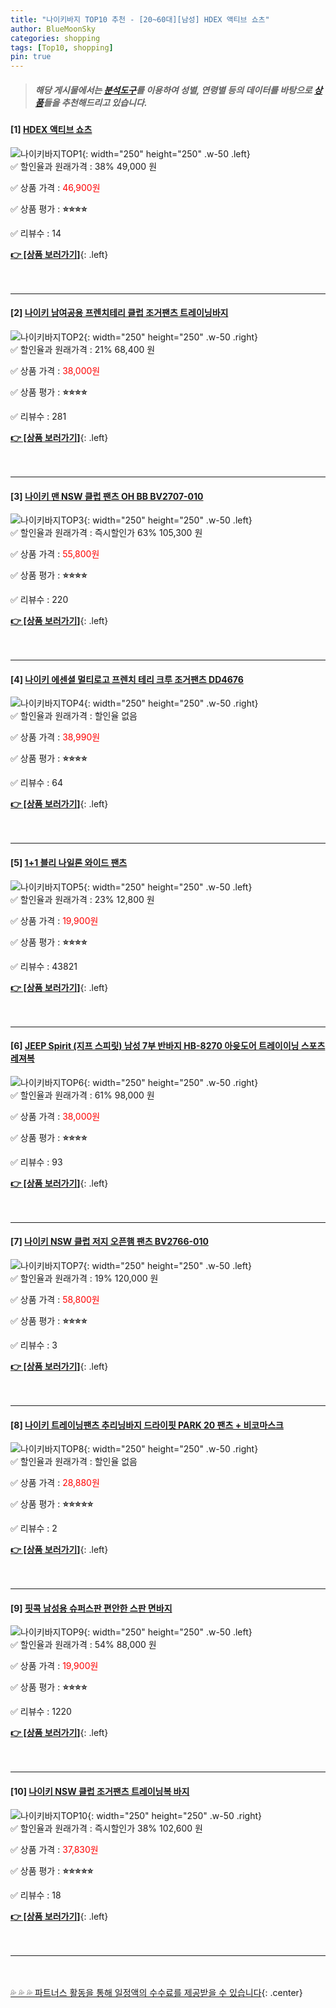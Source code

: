 ```yaml
---
title: "나이키바지 TOP10 추천 - [20~60대][남성] HDEX 액티브 쇼츠"
author: BlueMoonSky
categories: shopping
tags: [Top10, shopping]
pin: true
---
```


> ##### 해당 게시물에서는 [**분석도구**](https://itemscout.io/)를 이용하여 **성별**, **연령별** 등의 데이터를 바탕으로 [**상품**](https://link.coupang.com/a/baae76)들을 추천해드리고 있습니다.

#### [1] [HDEX 액티브 쇼츠](https://link.coupang.com/re/AFFSDP?lptag=AF5964186&subid=bluemoonsky6999&pageKey=6872587571&traceid=V0-153&itemId=16445950757&vendorItemId=83636608050)
![나이키바지TOP1](https://thumbnail7.coupangcdn.com/thumbnails/remote/230x230ex/image/vendor_inventory/781d/e74f92c9a254560744b36c5478818dfa3362acd2bcee2d374608298db1a2.jpg){: width="250" height="250" .w-50 .left}
<br>
✅ 할인율과 원래가격 : 38%  49,000   원

✅ 상품 가격 : <span style="color:red"> 46,900원 </span>

✅ 상품 평가 : **⭐⭐⭐⭐**

✅ 리뷰수 : 14

[**👉  [상품 보러가기]**](https://link.coupang.com/re/AFFSDP?lptag=AF5964186&subid=bluemoonsky6999&pageKey=6872587571&traceid=V0-153&itemId=16445950757&vendorItemId=83636608050){: .left}
<br>
<br>
<br>

***

#### [2] [나이키 남여공용 프렌치테리 클럽 조거팬츠 트레이닝바지](https://link.coupang.com/re/AFFSDP?lptag=AF5964186&subid=bluemoonsky6999&pageKey=7322332950&traceid=V0-153&itemId=18783040521&vendorItemId=86535308555)
![나이키바지TOP2](https://thumbnail8.coupangcdn.com/thumbnails/remote/230x230ex/image/vendor_inventory/a98a/bcae13a8d413be0efb9072a5d26789a2b0639b649b0e732edaa380711cf2.jpg){: width="250" height="250" .w-50 .right}
<br>
✅ 할인율과 원래가격 : 21%  68,400   원

✅ 상품 가격 : <span style="color:red"> 38,000원 </span>

✅ 상품 평가 : **⭐⭐⭐⭐**

✅ 리뷰수 : 281

[**👉  [상품 보러가기]**](https://link.coupang.com/re/AFFSDP?lptag=AF5964186&subid=bluemoonsky6999&pageKey=7322332950&traceid=V0-153&itemId=18783040521&vendorItemId=86535308555){: .left}
<br>
<br>
<br>

***

#### [3] [나이키 맨 NSW 클럽 팬츠 OH BB BV2707-010](https://link.coupang.com/re/AFFSDP?lptag=AF5964186&subid=bluemoonsky6999&pageKey=7597992279&traceid=V0-153&itemId=20092123047&vendorItemId=87187473751)
![나이키바지TOP3](https://thumbnail8.coupangcdn.com/thumbnails/remote/230x230ex/image/vendor_inventory/abed/a560a42694212d5db8145090e142b8bfb44684227e00c30ded6b1e063cf0.jpg){: width="250" height="250" .w-50 .left}
<br>
✅ 할인율과 원래가격 : 즉시할인가 63%  105,300   원

✅ 상품 가격 : <span style="color:red"> 55,800원 </span>

✅ 상품 평가 : **⭐⭐⭐⭐**

✅ 리뷰수 : 220

[**👉  [상품 보러가기]**](https://link.coupang.com/re/AFFSDP?lptag=AF5964186&subid=bluemoonsky6999&pageKey=7597992279&traceid=V0-153&itemId=20092123047&vendorItemId=87187473751){: .left}
<br>
<br>
<br>

***

#### [4] [나이키 에센셜 멀티로고 프렌치 테리 크루 조거팬츠 DD4676](https://link.coupang.com/re/AFFSDP?lptag=AF5964186&subid=bluemoonsky6999&pageKey=7449925797&traceid=V0-153&itemId=19392244493&vendorItemId=86558735413)
![나이키바지TOP4](https://thumbnail10.coupangcdn.com/thumbnails/remote/230x230ex/image/vendor_inventory/9c48/eb1fb209d3056e791ff47f1dd849be430a79ace1c14cef304a7119cd1c3a.jpg){: width="250" height="250" .w-50 .right}
<br>
✅ 할인율과 원래가격 : 할인율 없음

✅ 상품 가격 : <span style="color:red"> 38,990원 </span>

✅ 상품 평가 : **⭐⭐⭐⭐**

✅ 리뷰수 : 64

[**👉  [상품 보러가기]**](https://link.coupang.com/re/AFFSDP?lptag=AF5964186&subid=bluemoonsky6999&pageKey=7449925797&traceid=V0-153&itemId=19392244493&vendorItemId=86558735413){: .left}
<br>
<br>
<br>

***

#### [5] [1+1 블리 나일론 와이드 팬츠](https://link.coupang.com/re/AFFSDP?lptag=AF5964186&subid=bluemoonsky6999&pageKey=7611358931&traceid=V0-153&itemId=20159209487&vendorItemId=87251772064)
![나이키바지TOP5](https://thumbnail10.coupangcdn.com/thumbnails/remote/230x230ex/image/vendor_inventory/651a/bdc8ee92f5be6ee60aad5e6b0cd08496b960ace0bed5663b90462e2b671a.jpg){: width="250" height="250" .w-50 .left}
<br>
✅ 할인율과 원래가격 : 23%  12,800   원

✅ 상품 가격 : <span style="color:red"> 19,900원 </span>

✅ 상품 평가 : **⭐⭐⭐⭐**

✅ 리뷰수 : 43821

[**👉  [상품 보러가기]**](https://link.coupang.com/re/AFFSDP?lptag=AF5964186&subid=bluemoonsky6999&pageKey=7611358931&traceid=V0-153&itemId=20159209487&vendorItemId=87251772064){: .left}
<br>
<br>
<br>

***

#### [6] [JEEP Spirit (지프 스피릿) 남성 7부 반바지 HB-8270 아윳도어 트레이이닝 스포츠 레져복](https://link.coupang.com/re/AFFSDP?lptag=AF5964186&subid=bluemoonsky6999&pageKey=7281983637&traceid=V0-153&itemId=18593755503&vendorItemId=85729955709)
![나이키바지TOP6](https://thumbnail6.coupangcdn.com/thumbnails/remote/230x230ex/image/vendor_inventory/facb/709ba979dbb47e1cbd63ddea22daa99a604a59124c03ef417308b099d87e.jpg){: width="250" height="250" .w-50 .right}
<br>
✅ 할인율과 원래가격 : 61%  98,000   원

✅ 상품 가격 : <span style="color:red"> 38,000원 </span>

✅ 상품 평가 : **⭐⭐⭐⭐**

✅ 리뷰수 : 93

[**👉  [상품 보러가기]**](https://link.coupang.com/re/AFFSDP?lptag=AF5964186&subid=bluemoonsky6999&pageKey=7281983637&traceid=V0-153&itemId=18593755503&vendorItemId=85729955709){: .left}
<br>
<br>
<br>

***

#### [7] [나이키 NSW 클럽 저지 오픈햄 팬츠 BV2766-010](https://link.coupang.com/re/AFFSDP?lptag=AF5964186&subid=bluemoonsky6999&pageKey=7598068237&traceid=V0-153&itemId=20092526301&vendorItemId=87187865580)
![나이키바지TOP7](https://thumbnail6.coupangcdn.com/thumbnails/remote/230x230ex/image/vendor_inventory/c0bd/e61cb598213530f3542a2b6e26cf7a59995a190253b66a771d87fabc706f.jpg){: width="250" height="250" .w-50 .left}
<br>
✅ 할인율과 원래가격 : 19%  120,000   원

✅ 상품 가격 : <span style="color:red"> 58,800원 </span>

✅ 상품 평가 : **⭐⭐⭐⭐**

✅ 리뷰수 : 3

[**👉  [상품 보러가기]**](https://link.coupang.com/re/AFFSDP?lptag=AF5964186&subid=bluemoonsky6999&pageKey=7598068237&traceid=V0-153&itemId=20092526301&vendorItemId=87187865580){: .left}
<br>
<br>
<br>

***

#### [8] [나이키 트레이닝팬츠 추리닝바지 드라이핏 PARK 20 팬츠 + 비코마스크](https://link.coupang.com/re/AFFSDP?lptag=AF5964186&subid=bluemoonsky6999&pageKey=6057855217&traceid=V0-153&itemId=11126909474&vendorItemId=78405551725)
![나이키바지TOP8](https://thumbnail10.coupangcdn.com/thumbnails/remote/230x230ex/image/vendor_inventory/f993/cfdd085415ae974d013b8e7d3aa03ed13d926ec47c82baabdb57693957c3.jpg){: width="250" height="250" .w-50 .right}
<br>
✅ 할인율과 원래가격 : 할인율 없음

✅ 상품 가격 : <span style="color:red"> 28,880원 </span>

✅ 상품 평가 : **⭐⭐⭐⭐⭐**

✅ 리뷰수 : 2

[**👉  [상품 보러가기]**](https://link.coupang.com/re/AFFSDP?lptag=AF5964186&subid=bluemoonsky6999&pageKey=6057855217&traceid=V0-153&itemId=11126909474&vendorItemId=78405551725){: .left}
<br>
<br>
<br>

***

#### [9] [핏콕 남성용 슈퍼스판 편안한 스판 면바지](https://link.coupang.com/re/AFFSDP?lptag=AF5964186&subid=bluemoonsky6999&pageKey=6167410417&traceid=V0-153&itemId=12013809208&vendorItemId=86941274374)
![나이키바지TOP9](https://thumbnail7.coupangcdn.com/thumbnails/remote/230x230ex/image/vendor_inventory/c4d3/17e08301daad3518b396e2f822b16974ab1e502047f578233e8e45771909.jpg){: width="250" height="250" .w-50 .left}
<br>
✅ 할인율과 원래가격 : 54%  88,000   원

✅ 상품 가격 : <span style="color:red"> 19,900원 </span>

✅ 상품 평가 : **⭐⭐⭐⭐**

✅ 리뷰수 : 1220

[**👉  [상품 보러가기]**](https://link.coupang.com/re/AFFSDP?lptag=AF5964186&subid=bluemoonsky6999&pageKey=6167410417&traceid=V0-153&itemId=12013809208&vendorItemId=86941274374){: .left}
<br>
<br>
<br>

***

#### [10] [나이키 NSW 클럽 조거팬츠 트레이닝복 바지](https://link.coupang.com/re/AFFSDP?lptag=AF5964186&subid=bluemoonsky6999&pageKey=6434819062&traceid=V0-153&itemId=13903147367&vendorItemId=85159010706)
![나이키바지TOP10](https://thumbnail9.coupangcdn.com/thumbnails/remote/230x230ex/image/vendor_inventory/eed8/bae2fbe1fe94478bb4d1d34681b3db635e057063d4a7e1c54d4d1d917b2b.jpg){: width="250" height="250" .w-50 .right}
<br>
✅ 할인율과 원래가격 : 즉시할인가 38%  102,600   원

✅ 상품 가격 : <span style="color:red"> 37,830원 </span>

✅ 상품 평가 : **⭐⭐⭐⭐⭐**

✅ 리뷰수 : 18

[**👉  [상품 보러가기]**](https://link.coupang.com/re/AFFSDP?lptag=AF5964186&subid=bluemoonsky6999&pageKey=6434819062&traceid=V0-153&itemId=13903147367&vendorItemId=85159010706){: .left}
<br>
<br>
<br>

***
<br><br>[💦 💦 💦 파트너스 활동을 통해 일정액의 수수료를 제공받을 수 있습니다](https://link.coupang.com/a/baae76){: .center}